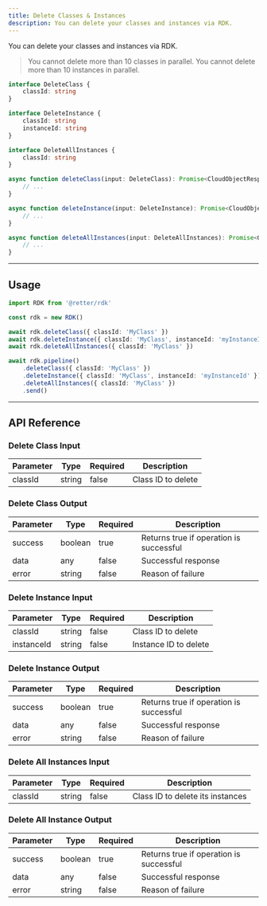 ```yaml
---
title: Delete Classes & Instances
description: You can delete your classes and instances via RDK.
---
```


You can delete your classes and instances via RDK.

> You cannot delete more than 10 classes in parallel.
> You cannot delete more than 10 instances in parallel.

```typescript
interface DeleteClass {
    classId: string
}

interface DeleteInstance {
    classId: string
    instanceId: string
}

interface DeleteAllInstances {
    classId: string
}

async function deleteClass(input: DeleteClass): Promise<CloudObjectResponse | undefined> {
    // ...
}

async function deleteInstance(input: DeleteInstance): Promise<CloudObjectResponse | undefined> {
    // ...
}

async function deleteAllInstances(input: DeleteAllInstances): Promise<OperationResponse | undefined> {
    // ...
}
```

---

## Usage

```typescript
import RDK from '@retter/rdk'

const rdk = new RDK()

await rdk.deleteClass({ classId: 'MyClass' })
await rdk.deleteInstance({ classId: 'MyClass', instanceId: 'myInstanceId' })
await rdk.deleteAllInstances({ classId: 'MyClass' })

await rdk.pipeline()
    .deleteClass({ classId: 'MyClass' })
    .deleteInstance({ classId: 'MyClass', instanceId: 'myInstanceId' })
    .deleteAllInstances({ classId: 'MyClass' })
    .send()
```

---

## API Reference

### Delete Class Input

| Parameter     | Type                | Required            | Description         |
| ------------- | ------------------- | ------------------- | ------------------- |
| classId       | string              | false               | Class ID to delete |

### Delete Class Output

| Parameter     | Type                | Required            | Description         |
| ------------- | ------------------- | ------------------- | ------------------- |
| success       | boolean             | true                | Returns true if operation is successful |
| data          | any                 | false               | Successful response |
| error         | string              | false               | Reason of failure |

### Delete Instance Input

| Parameter     | Type                | Required            | Description         |
| ------------- | ------------------- | ------------------- | ------------------- |
| classId       | string              | false               | Class ID to delete |
| instanceId    | string              | false               | Instance ID to delete |

### Delete Instance Output

| Parameter     | Type                | Required            | Description         |
| ------------- | ------------------- | ------------------- | ------------------- |
| success       | boolean             | true                | Returns true if operation is successful |
| data          | any                 | false               | Successful response |
| error         | string              | false               | Reason of failure |

### Delete All Instances Input

| Parameter     | Type                | Required            | Description         |
| ------------- | ------------------- | ------------------- | ------------------- |
| classId       | string              | false               | Class ID to delete its instances |

### Delete All Instance Output

| Parameter     | Type                | Required            | Description         |
| ------------- | ------------------- | ------------------- | ------------------- |
| success       | boolean             | true                | Returns true if operation is successful |
| data          | any                 | false               | Successful response |
| error         | string              | false               | Reason of failure |
